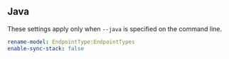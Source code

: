 ## Java

These settings apply only when `--java` is specified on the command line.

``` yaml $(java)
rename-model: EndpointType:EndpointTypes
enable-sync-stack: false
```
